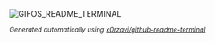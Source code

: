 
<div align="justify">
<picture>
    <source media="(prefers-color-scheme: dark)" srcset="https://i.ibb.co/sQkFzWx/output-gif.gif">
    <source media="(prefers-color-scheme: light)" srcset="https://i.ibb.co/sQkFzWx/output-gif.gif">
    <img alt="GIFOS_README_TERMINAL" src="https://i.ibb.co/sQkFzWx/output-gif.gif">
</picture>

<sub><i>Generated automatically using [x0rzavi/github-readme-terminal](https://github.com/x0rzavi/github-readme-terminal)</i></sub>

</div>
    
